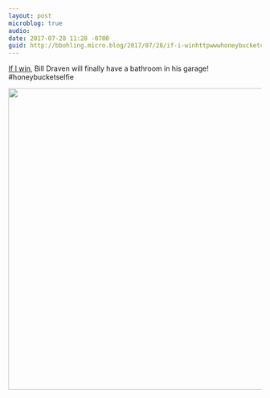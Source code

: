 ```yaml
---
layout: post
microblog: true
audio: 
date: 2017-07-28 11:28 -0700
guid: http://bbohling.micro.blog/2017/07/28/if-i-winhttpwwwhoneybucketcomcontestasp.html
---
```

[If I win](http://www.honeybucket.com/contest.asp), Bill Draven will finally have a bathroom in his garage! #honeybucketselfie

<img src="http://bbohling.micro.blog/uploads/2017/5881cec609.jpg" width="600" height="600" style="height: auto" />
